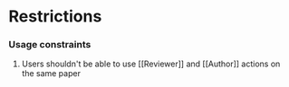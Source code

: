 # Restrictions

### Usage constraints

1. Users shouldn't be able to use [[Reviewer]] and [[Author]] actions on the same paper